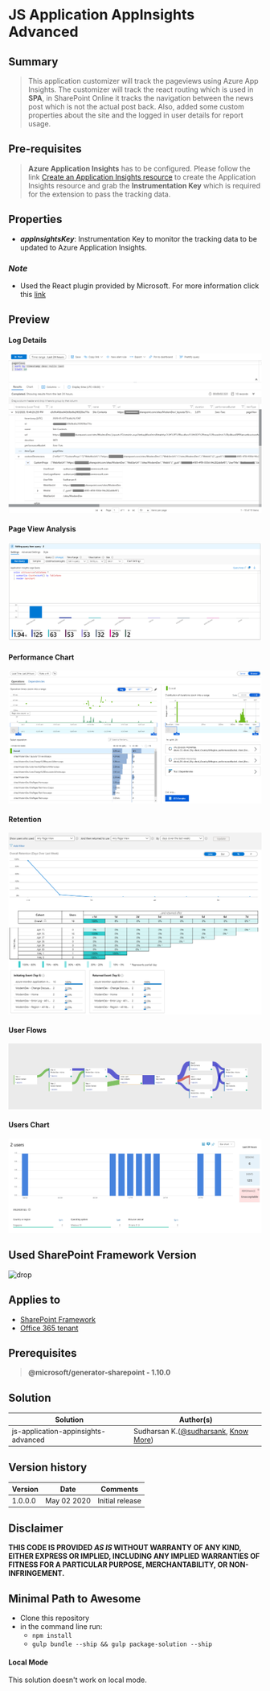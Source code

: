 # JS Application AppInsights Advanced

## Summary
> This application customizer will track the pageviews using Azure App Insights. The customizer will track the react routing which is used in **SPA**, in SharePoint Online it tracks the navigation between the news post which is not the actual post back. Also, added some custom properties about the site and the logged in user details for report usage.

## Pre-requisites
> **Azure Application Insights** has to be configured. Please follow the link [Create an Application Insights resource](https://docs.microsoft.com/en-us/azure/azure-monitor/app/create-new-resource) to create the Application Insights resource and grab the **Instrumentation Key** which is required for the extension to pass the tracking data.


## Properties

* **_appInsightsKey_**: Instrumentation Key to monitor the tracking data to be updated to Azure Application Insights.

### _Note_
* Used the React plugin provided by Microsoft. For more information click this [link](https://docs.microsoft.com/en-us/azure/azure-monitor/app/javascript)

## Preview
#### Log Details
![JS-Application-AppInsights-Advanced](./assets/AppInsights.png)
#### Page View Analysis
![Page-View-Analysis](./assets/PageViewAnalysis.png)
#### Performance Chart
![Performance](./assets/Performance.png)
#### Retention
![Retention](./assets/Retention.png)
#### User Flows
![User-Flows](./assets/UserFlows.png)
#### Users Chart
![Users-Chart](./assets/UsersChart.png)

## Used SharePoint Framework Version 
![drop](https://img.shields.io/badge/version-GA-green.svg)

## Applies to

* [SharePoint Framework](https:/dev.office.com/sharepoint)
* [Office 365 tenant](https://dev.office.com/sharepoint/docs/spfx/set-up-your-development-environment)

## Prerequisites
 
> **@microsoft/generator-sharepoint - 1.10.0**

## Solution

Solution|Author(s)
--------|---------
js-application-appinsights-advanced | Sudharsan K.([@sudharsank](https://twitter.com/sudharsank), [Know More](http://windowssharepointserver.blogspot.com/))

## Version history

Version|Date|Comments
-------|----|--------
1.0.0.0|May 02 2020|Initial release

## Disclaimer
**THIS CODE IS PROVIDED *AS IS* WITHOUT WARRANTY OF ANY KIND, EITHER EXPRESS OR IMPLIED, INCLUDING ANY IMPLIED WARRANTIES OF FITNESS FOR A PARTICULAR PURPOSE, MERCHANTABILITY, OR NON-INFRINGEMENT.**

## Minimal Path to Awesome

- Clone this repository
- in the command line run:
  - `npm install`
  - `gulp bundle --ship && gulp package-solution --ship`

#### Local Mode
This solution doesn't work on local mode.
